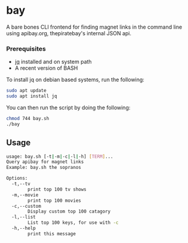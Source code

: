 # bay
A bare bones CLI frontend for finding magnet links in the command line using apibay.org, thepiratebay's internal JSON api.


### Prerequisites
- [jq](https://stedolan.github.io/jq/) installed and on system path
- A recent version of BASH
  
To install jq on debian based systems, run the following:
```bash
sudo apt update
sudo apt install jq
```

You can then run the script by doing the following:
```bash
chmod 744 bay.sh
./bay
```

## Usage
```bash
usage: bay.sh [-t|-m|-c|-l|-h] [TERM]...
Query apibay for magnet links
Example: bay.sh the sopranos

Options:
  -t,--tv
        print top 100 tv shows
  -m,--movie
        print top 100 movies
  -c,--custom
        Display custom top 100 catagory
  -l,--list
        List top 100 keys, for use with -c
  -h,--help
        print this message
```
